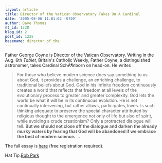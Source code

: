 ```yaml
---
layout: article
title: Director of the Vatican Observatory Takes On A Cardinal
date: '2005-08-06 11:01:02 -0700'
author: Dave Thomas
mt_id: 1228
blog_id: 2
post_id: 1228
basename: director_of_the
---
```

Father George Coyne is Director of the Vatican Observatory. Writing in the Aug. 6th _Tablet_, Britain's Catholic Weekly, Father Coyne, a distinguished astronomer, takes Cardinal SchÃ¶nborn on head-on. He writes 


> For those who believe modern science does say something to us about God, it provides a challenge, an enriching challenge, to traditional beliefs about God. God in his infinite freedom continuously creates a world that reflects that freedom at all levels of the evolutionary process to greater and greater complexity. God lets the world be what it will be in its continuous evolution. He is not continually intervening, but rather allows, participates, loves. Is such thinking adequate to preserve the special character attributed by religious thought to the emergence not only of life but also of spirit, while avoiding a crude creationism? Only a protracted dialogue will tell. **But we should not close off the dialogue and darken the already murky waters by fearing that God will be abandoned if we embrace the best of modern science.** ...

The full essay is [here](http://www.thetablet.co.uk/cgi-bin/archive_db.cgi/tablet-01063) (free registration required).

Hat Tip:[Bob Park](http://www.bobpark.org/)
